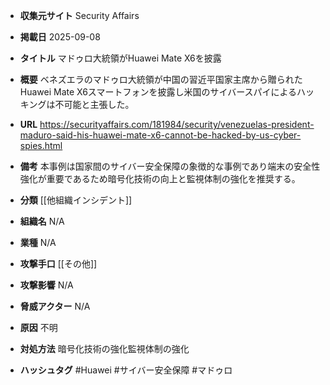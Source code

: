 - **収集元サイト**
Security Affairs

- **掲載日**
2025-09-08

- **タイトル**
マドゥロ大統領がHuawei Mate X6を披露

- **概要**
ベネズエラのマドゥロ大統領が中国の習近平国家主席から贈られたHuawei Mate X6スマートフォンを披露し米国のサイバースパイによるハッキングは不可能と主張した。

- **URL**
https://securityaffairs.com/181984/security/venezuelas-president-maduro-said-his-huawei-mate-x6-cannot-be-hacked-by-us-cyber-spies.html

- **備考**
本事例は国家間のサイバー安全保障の象徴的な事例であり端末の安全性強化が重要であるため暗号化技術の向上と監視体制の強化を推奨する。

- **分類**
[[他組織インシデント]]

- **組織名**
N/A

- **業種**
N/A

- **攻撃手口**
[[その他]]

- **攻撃影響**
N/A

- **脅威アクター**
N/A

- **原因**
不明

- **対処方法**
暗号化技術の強化監視体制の強化

- **ハッシュタグ**
#Huawei #サイバー安全保障 #マドゥロ
